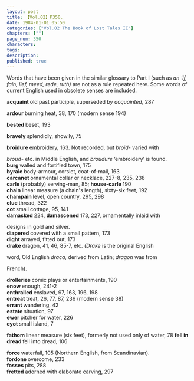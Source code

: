 ```yaml
---
layout: post
title: 【Vol.02】P350.
date: 1984-01-01 05:50
categories: ["Vol.02 The Book of Lost Tales II"]
chapters: [""]
page_num: 350
characters: 
tags: 
description: 
published: true
---
```


<p style="text-indent: 0;">
Words that have been given in the similar glossary to Part I (such as <I>an ‘if, fain, lief, meed, rede, ruth)</I> are not as a rule repeated here. Some words of current English used in obsolete senses are included.
</p>

<B>acquaint    </B>old past participle, superseded by <I>acquainted,</I> 287

<B>ardour    </B>burning heat, 38, 170 (modern sense 194)

<B>bested   </B>beset, 193

<B>bravely    </B>splendidly, showily, 75

<B>broidure    </B>embroidery,   163. Not  recorded,  but <I>broid-</I>  varied with

<I>broud-</I> etc. in Middle English, and <I>broudure</I> ‘embroidery’ is found.<BR><B>burg    </B>walled and fortified town, 175<BR><B>byraie    </B>body-armour, corslet, coat-of-mail, 163<BR><B>carcanet    </B>ornamental collar or necklace, 227-8, 235, 238<BR><B>carle    </B>(probably) serving-man, 85; <B>house-carle </B>190<BR><B>chain    </B>linear measure (a chain's length), sixty-six feet, 192<BR><B>champain    </B>level, open country, 295, 298<BR><B>clue    </B>thread, 322<BR><B>cot    </B>small cottage, 95, 141<BR><B>damasked    </B>224, <B>damascened </B>173, 227, ornamentally inlaid with

designs in gold and silver.<BR><B>diapered    </B>covered with a small pattern, 173<BR><B>dight    </B>arrayed, fitted out, 173<BR><B>drake    </B>dragon,  41, 46, 85-7, etc.  <I>(Drake</I>  is the original English

word, Old English <I>draca,</I> derived from Latin; <I>dragon</I> was from

French).

<B>drolleries    </B>comic plays or entertainments, 190<BR><B>enow    </B>enough, 241-2<BR><B>enthralled    </B>enslaved, 97, 163, 196, 198<BR><B>entreat    </B>treat, 26, 77, 87, 236 (modern sense 38)<BR><B>errant    </B>wandering, 42<BR><B>estate    </B>situation, 97<BR><B>ewer    </B>pitcher for water, 226<BR><B>eyot    </B>small island, 7

<B>fathom </B>linear measure (six feet), formerly not used only of water, 78 <B>fell in dread </B>fell into dread, 106

<B>force    </B>waterfall, 105 (Northern English, from Scandinavian).<BR><B>fordone    </B>overcome, 233<BR><B>fosses    </B>pits, 288<BR><B>fretted    </B>adorned with elaborate carving, 297

